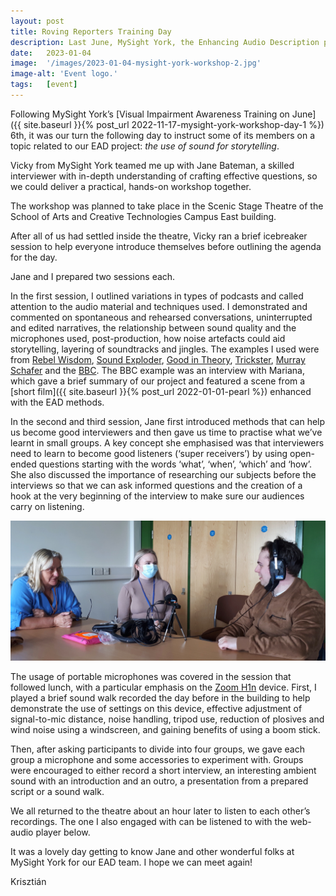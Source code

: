 ```yaml
---
layout: post
title: Roving Reporters Training Day
description: Last June, MySight York, the Enhancing Audio Description project, represented by Krisztián and Jane Bateman teamed up to introduce the basics of audio interviewing and creating podcasts to a group of visually impaired participants.
date:   2023-01-04
image:  '/images/2023-01-04-mysight-york-workshop-2.jpg'
image-alt: 'Event logo.'
tags:   [event]
---
```


<!--
- #todo add ALT text 
- see final file in Google Docs
-->

Following MySight York’s [Visual Impairment Awareness Training on June]({{ site.baseurl }}{% post_url 2022-11-17-mysight-york-workshop-day-1 %}) 6th, it was our turn the following day to instruct some of its members on a topic related to our EAD project: *the use of sound for storytelling*.

Vicky from MySight York teamed me up with Jane Bateman, a skilled interviewer with in-depth understanding of crafting effective questions, so we could deliver a practical, hands-on workshop together.

The workshop was planned to take place in the Scenic Stage Theatre of the School of Arts and Creative Technologies Campus East building. 

After all of us had settled inside the theatre, Vicky ran a brief icebreaker session to help everyone introduce themselves before outlining the agenda for the day.

Jane and I prepared two sessions each.

In the first session, I outlined variations in types of podcasts and called attention to the audio material and techniques used. I demonstrated and commented on spontaneous and rehearsed conversations, uninterrupted and edited narratives, the relationship between sound quality and the microphones used, post-production, how noise artefacts could aid storytelling, layering of soundtracks and jingles. The examples I used were from [Rebel Wisdom](https://youtu.be/vpLAcewRBSE), [Sound Exploder](https://songexploder.net/steve-reich), [Good in Theory](https://goodintheorypod.com/episodes/socraticfamilyvalues), [Trickster](https://tricksterpodcast.com/), [Murray Schafer](https://youtu.be/rOlxuXHWfHw) and the [BBC](https://www.bbc.co.uk/programmes/m0015vcw). The BBC example was an interview with Mariana, which gave a brief summary of our project and featured a scene from a [short film]({{ site.baseurl }}{% post_url 2022-01-01-pearl %}) enhanced with the EAD methods.

In the second and third session, Jane first introduced methods that can help us become good interviewers and then gave us time to practise what we’ve learnt in small groups. A key concept she emphasised was that interviewers need to learn to become good listeners (‘super receivers’) by using open-ended questions starting with the words ‘what’, ‘when’, ‘which’ and ‘how’. She also discussed the importance of researching our subjects before the interviews so that we can ask informed questions and the creation of a hook at the very beginning of the interview to make sure our audiences carry on listening.

![](../images/2023-01-04-mysight-york-workshop-2-jane-session.jpg)
 

The usage of portable microphones was covered in the session that followed lunch, with a particular emphasis on the [Zoom H1n](https://zoomcorp.com/en/gb/handheld-recorders/handheld-recorders/h1n-handy-recorder/) device. First, I played a brief sound walk recorded the day before in the building to help demonstrate the use of settings on this device, effective adjustment of signal-to-mic distance, noise handling, tripod use, reduction of plosives and wind noise using a windscreen, and gaining benefits of using a boom stick.

Then, after asking participants to divide into four groups, we gave each group a microphone and some accessories to experiment with. Groups were encouraged to either record a short interview, an interesting ambient sound with an introduction and an outro, a presentation from a prepared script or a sound walk.

We all returned to the theatre about an hour later to listen to each other’s recordings. The one I also engaged with can be listened to with the web-audio player below.

<!-- #todo add soundcloud player -->

It was a lovely day getting to know Jane and other wonderful folks at MySight York for our EAD team. I hope we can meet again!

Krisztián

